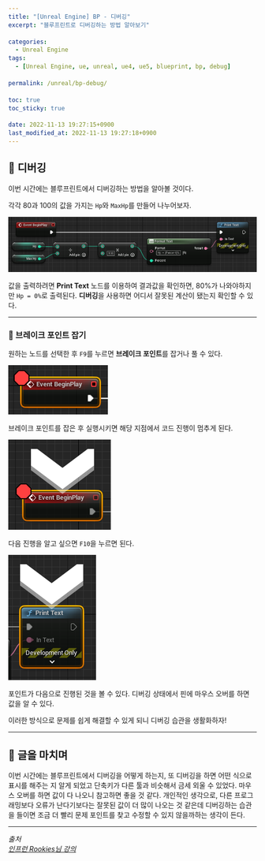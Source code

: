 ```yaml
---
title: "[Unreal Engine] BP - 디버깅"
excerpt: "블루프린트로 디버깅하는 방법 알아보기"

categories:
  - Unreal Engine
tags:
  - [Unreal Engine, ue, unreal, ue4, ue5, blueprint, bp, debug]

permalink: /unreal/bp-debug/

toc: true
toc_sticky: true

date: 2022-11-13 19:27:15+0900
last_modified_at: 2022-11-13 19:27:18+0900
---
```


## 👻 디버깅
이번 시간에는 블루프린트에서 디버깅하는 방법을 알아볼 것이다.   

각각 80과 100의 값을 가지는 ``` Hp ```와 ``` MaxHp ```를 만들어 나누어보자.

![Alt Text](/assets/images/posts_img/engines/unreal/blueprint/data-control/bp-debug/print.PNG)   

값을 출력하려면 **Print Text** 노드를 이용하여 결과값을 확인하면, 80%가 나와야하지만 ``` Hp = 0% ```로 출력된다. **디버깅**을 사용하면 어디서 잘못된 계산이 됐는지 확인할 수 있다.

***

### 🌱 브레이크 포인트 잡기
원하는 노드를 선택한 후 ``` F9 ```를 누르면 **브레이크 포인트**를 잡거나 풀 수 있다.

![Alt Text](/assets/images/posts_img/engines/unreal/blueprint/data-control/bp-debug/break-point.PNG)   

브레이크 포인트를 잡은 후 실행시키면 해당 지점에서 코드 진행이 멈추게 된다.

![Alt Text](/assets/images/posts_img/engines/unreal/blueprint/data-control/bp-debug/break-point2.PNG)   

다음 진행을 알고 싶으면 ``` F10 ```을 누르면 된다.

![Alt Text](/assets/images/posts_img/engines/unreal/blueprint/data-control/bp-debug/break-point3.PNG)   

포인트가 다음으로 진행된 것을 볼 수 있다. 디버깅 상태에서 핀에 마우스 오버를 하면 값을 알 수 있다.

이러한 방식으로 문제를 쉽게 해결할 수 있게 되니 디버깅 습관을 생활화하자!

***

## 👻 글을 마치며
이번 시간에는 블루프린트에서 디버깅을 어떻게 하는지, 또 디버깅을 하면 어떤 식으로 표시를 해주는 지 알게 되었고 단축키가 다른 툴과 비슷해서 금세 외울 수 있었다. 마우스 오버를 하면 값이 다 나오니 참고하면 좋을 것 같다. 개인적인 생각으로, 다른 프로그래밍보다 오류가 난다기보다는 잘못된 값이 더 많이 나오는 것 같은데 디버깅하는 습관을 들이면 조금 더 빨리 문제 포인트를 찾고 수정할 수 있지 않을까하는 생각이 든다.

***

_출처_   
_[인프런 Rookies님 강의](https://inf.run/TSqC)_   